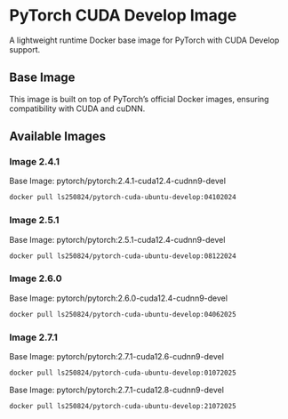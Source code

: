 # PyTorch CUDA Develop Image

A lightweight runtime Docker base image for PyTorch with CUDA Develop support.

## Base Image

This image is built on top of PyTorch’s official Docker images, ensuring compatibility with CUDA and cuDNN.

## Available Images

### Image 2.4.1

Base Image: pytorch/pytorch:2.4.1-cuda12.4-cudnn9-devel

```bash
docker pull ls250824/pytorch-cuda-ubuntu-develop:04102024
```

### Image 2.5.1

Base Image: pytorch/pytorch:2.5.1-cuda12.4-cudnn9-devel

```bash
docker pull ls250824/pytorch-cuda-ubuntu-develop:08122024
```

### Image 2.6.0

Base Image: pytorch/pytorch:2.6.0-cuda12.4-cudnn9-devel

```bash
docker pull ls250824/pytorch-cuda-ubuntu-develop:04062025
```

### Image 2.7.1

Base Image: pytorch/pytorch:2.7.1-cuda12.6-cudnn9-devel

```bash
docker pull ls250824/pytorch-cuda-ubuntu-develop:01072025
```

Base Image: pytorch/pytorch:2.7.1-cuda12.8-cudnn9-devel

```bash
docker pull ls250824/pytorch-cuda-ubuntu-develop:21072025
```
